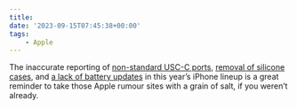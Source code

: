 ```yaml
---
title:
date: '2023-09-15T07:45:38+00:00'
tags:
    - Apple
---
```


The inaccurate reporting of [non-standard USC-C ports](https://9to5mac.com/2023/09/15/iphone-15-usb-c-port-compatibility/), [removal of silicone cases](https://appleinsider.com/articles/23/09/10/apple-may-discontinue-silicone-iphone-case-in-eco-friendly-push), and [a lack of battery updates](https://www.androidauthority.com/iphone-15-battery-life-3363745/) in this year’s iPhone lineup is a great reminder to take those Apple rumour sites with a grain of salt, if you weren’t already.